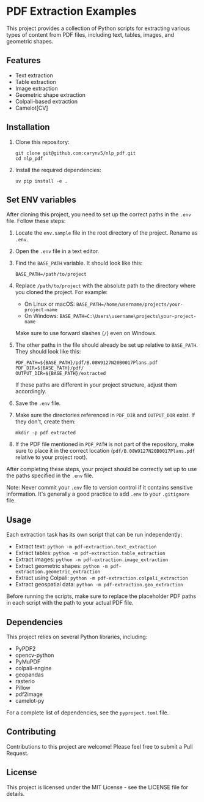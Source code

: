 # PDF Extraction Examples

This project provides a collection of Python scripts for extracting various types of content from PDF files, including text, tables, images, and geometric shapes.

## Features

- Text extraction
- Table extraction
- Image extraction
- Geometric shape extraction
- Colpali-based extraction
- Camelot[CV]

## Installation

1. Clone this repository:
   ```
   git clone git@github.com:carynv5/nlp_pdf.git
   cd nlp_pdf
   ```

2. Install the required dependencies:
   ```
   uv pip install -e .
   ```


## Set ENV variables

After cloning this project, you need to set up the correct paths in the `.env` file. Follow these steps:

1. Locate the `env.sample` file in the root directory of the project. Rename as `.env`.

2. Open the `.env` file in a text editor.

3. Find the `BASE_PATH` variable. It should look like this:

   ```
   BASE_PATH=/path/to/project
   ```

4. Replace `/path/to/project` with the absolute path to the directory where you cloned the project. For example:

   - On Linux or macOS: `BASE_PATH=/home/username/projects/your-project-name`
   - On Windows: `BASE_PATH=C:\Users\username\projects\your-project-name`

   Make sure to use forward slashes (`/`) even on Windows.

5. The other paths in the file should already be set up relative to `BASE_PATH`. They should look like this:

   ```
   PDF_PATH=${BASE_PATH}/pdf/B.08W9127N20B0017Plans.pdf
   PDF_DIR=${BASE_PATH}/pdf/
   OUTPUT_DIR=${BASE_PATH}/extracted
   ```

   If these paths are different in your project structure, adjust them accordingly.

6. Save the `.env` file.

7. Make sure the directories referenced in `PDF_DIR` and `OUTPUT_DIR` exist. If they don't, create them:

   ```
   mkdir -p pdf extracted
   ```

8. If the PDF file mentioned in `PDF_PATH` is not part of the repository, make sure to place it in the correct location (`pdf/B.08W9127N20B0017Plans.pdf` relative to your project root).

After completing these steps, your project should be correctly set up to use the paths specified in the `.env` file.

Note: Never commit your `.env` file to version control if it contains sensitive information. It's generally a good practice to add `.env` to your `.gitignore` file.


## Usage

Each extraction task has its own script that can be run independently:

- Extract text: `python -m pdf-extraction.text_extraction`
- Extract tables: `python -m pdf-extraction.table_extraction`
- Extract images: `python -m pdf-extraction.image_extraction`
- Extract geometric shapes: `python -m pdf-extraction.geometric_extraction`
- Extract using Colpali: `python -m pdf-extraction.colpali_extraction`
- Extract geospatial data: `python -m pdf-extraction.geo_extraction`

Before running the scripts, make sure to replace the placeholder PDF paths in each script with the path to your actual PDF file.

## Dependencies

This project relies on several Python libraries, including:

- PyPDF2
- opencv-python
- PyMuPDF
- colpali-engine
- geopandas
- rasterio
- Pillow
- pdf2image
- camelot-py

For a complete list of dependencies, see the `pyproject.toml` file.

## Contributing

Contributions to this project are welcome! Please feel free to submit a Pull Request.

## License

This project is licensed under the MIT License - see the LICENSE file for details.
